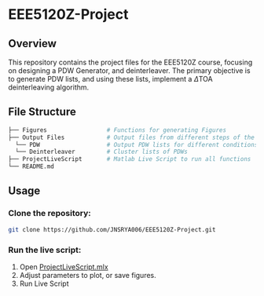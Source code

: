# EEE5120Z-Project

## Overview

This repository contains the project files for the EEE5120Z course, focusing on designing a PDW Generator, and deinterleaver. The primary objective is to generate PDW lists, and using these lists, implement a $\Delta\text{TOA}$ deinterleaving algorithm.

## File Structure

```bash
├── Figures                 # Functions for generating Figures
├── Output Files            # Output files from different steps of the PDW generation and deinterleaving
  └── PDW                   # Output PDW lists for different conditions w.r.t pulse loss and uncertainties
  └── Deinterleaver         # Cluster lists of PDWs
├── ProjectLiveScript       # Matlab Live Script to run all functions
└── README.md
```

## Usage
### Clone the repository:
```bash
git clone https://github.com/JNSRYA006/EEE5120Z-Project.git
```
### Run the live script:
1. Open [ProjectLiveScript.mlx](ProjectLiveScript.mlx)
2. Adjust parameters to plot, or save figures.
3. Run Live Script
